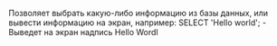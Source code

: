 Позволяет выбрать какую-либо информацию из базы данных, или вывести информацию на экран, например:
SELECT 'Hello world'; - Выведет на экран надпись Hello Wordl